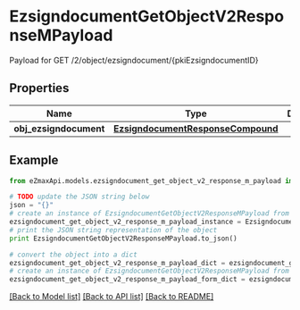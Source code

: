 # EzsigndocumentGetObjectV2ResponseMPayload

Payload for GET /2/object/ezsigndocument/{pkiEzsigndocumentID}

## Properties

Name | Type | Description | Notes
------------ | ------------- | ------------- | -------------
**obj_ezsigndocument** | [**EzsigndocumentResponseCompound**](EzsigndocumentResponseCompound.md) |  | 

## Example

```python
from eZmaxApi.models.ezsigndocument_get_object_v2_response_m_payload import EzsigndocumentGetObjectV2ResponseMPayload

# TODO update the JSON string below
json = "{}"
# create an instance of EzsigndocumentGetObjectV2ResponseMPayload from a JSON string
ezsigndocument_get_object_v2_response_m_payload_instance = EzsigndocumentGetObjectV2ResponseMPayload.from_json(json)
# print the JSON string representation of the object
print EzsigndocumentGetObjectV2ResponseMPayload.to_json()

# convert the object into a dict
ezsigndocument_get_object_v2_response_m_payload_dict = ezsigndocument_get_object_v2_response_m_payload_instance.to_dict()
# create an instance of EzsigndocumentGetObjectV2ResponseMPayload from a dict
ezsigndocument_get_object_v2_response_m_payload_form_dict = ezsigndocument_get_object_v2_response_m_payload.from_dict(ezsigndocument_get_object_v2_response_m_payload_dict)
```
[[Back to Model list]](../README.md#documentation-for-models) [[Back to API list]](../README.md#documentation-for-api-endpoints) [[Back to README]](../README.md)


